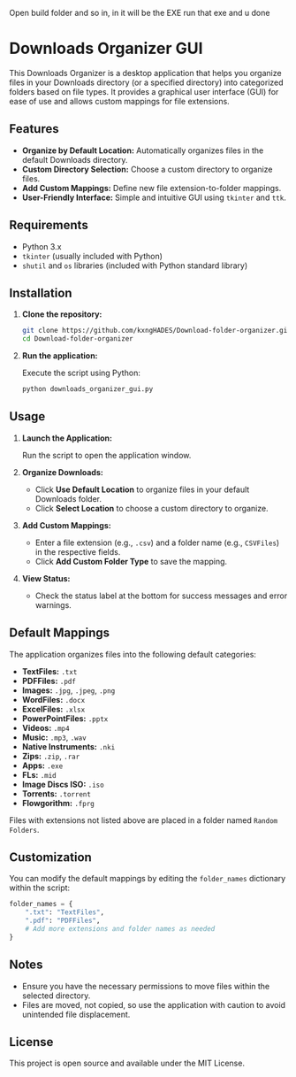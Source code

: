 Open build folder and so in, in it will be the EXE run that exe and u done

# Downloads Organizer GUI

This Downloads Organizer is a desktop application that helps you organize files in your Downloads directory (or a specified directory) into categorized folders based on file types. It provides a graphical user interface (GUI) for ease of use and allows custom mappings for file extensions.

## Features

- **Organize by Default Location:** Automatically organizes files in the default Downloads directory.
- **Custom Directory Selection:** Choose a custom directory to organize files.
- **Add Custom Mappings:** Define new file extension-to-folder mappings.
- **User-Friendly Interface:** Simple and intuitive GUI using `tkinter` and `ttk`.

## Requirements

- Python 3.x
- `tkinter` (usually included with Python)
- `shutil` and `os` libraries (included with Python standard library)

## Installation

1. **Clone the repository:**

   ```bash
   git clone https://github.com/kxngHADES/Download-folder-organizer.git
   cd Download-folder-organizer
   ```

2. **Run the application:**

   Execute the script using Python:

   ```bash
   python downloads_organizer_gui.py
   ```

## Usage

1. **Launch the Application:**

   Run the script to open the application window.

2. **Organize Downloads:**

   - Click **Use Default Location** to organize files in your default Downloads folder.
   - Click **Select Location** to choose a custom directory to organize.

3. **Add Custom Mappings:**

   - Enter a file extension (e.g., `.csv`) and a folder name (e.g., `CSVFiles`) in the respective fields.
   - Click **Add Custom Folder Type** to save the mapping.

4. **View Status:**

   - Check the status label at the bottom for success messages and error warnings.

## Default Mappings

The application organizes files into the following default categories:

- **TextFiles:** `.txt`
- **PDFFiles:** `.pdf`
- **Images:** `.jpg`, `.jpeg`, `.png`
- **WordFiles:** `.docx`
- **ExcelFiles:** `.xlsx`
- **PowerPointFiles:** `.pptx`
- **Videos:** `.mp4`
- **Music:** `.mp3`, `.wav`
- **Native Instruments:** `.nki`
- **Zips:** `.zip`, `.rar`
- **Apps:** `.exe`
- **FLs:** `.mid`
- **Image Discs ISO:** `.iso`
- **Torrents:** `.torrent`
- **Flowgorithm:** `.fprg`

Files with extensions not listed above are placed in a folder named `Random Folders`.

## Customization

You can modify the default mappings by editing the `folder_names` dictionary within the script:

```python
folder_names = {
    ".txt": "TextFiles",
    ".pdf": "PDFFiles",
    # Add more extensions and folder names as needed
}
```

## Notes

- Ensure you have the necessary permissions to move files within the selected directory.
- Files are moved, not copied, so use the application with caution to avoid unintended file displacement.

## License

This project is open source and available under the MIT License.

